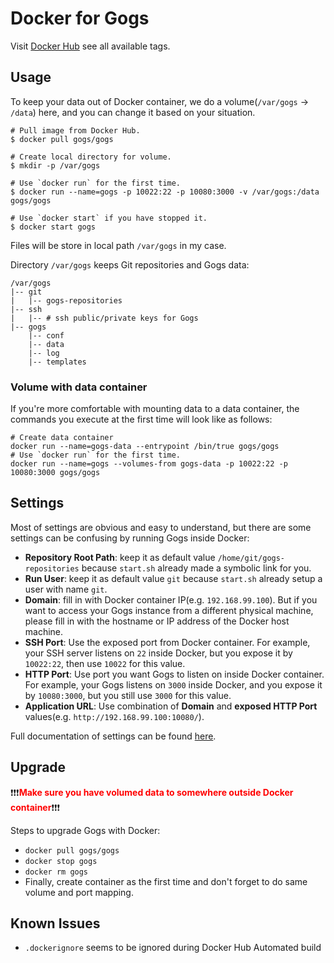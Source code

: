 # Docker for Gogs

Visit [Docker Hub](https://hub.docker.com/r/gogs/gogs/) see all available tags.

## Usage

To keep your data out of Docker container, we do a volume(`/var/gogs` -> `/data`) here, and you can change it based on your situation.

```
# Pull image from Docker Hub.
$ docker pull gogs/gogs

# Create local directory for volume.
$ mkdir -p /var/gogs

# Use `docker run` for the first time.
$ docker run --name=gogs -p 10022:22 -p 10080:3000 -v /var/gogs:/data gogs/gogs

# Use `docker start` if you have stopped it.
$ docker start gogs
```

Files will be store in local path `/var/gogs` in my case.

Directory `/var/gogs` keeps Git repositories and Gogs data:

    /var/gogs
    |-- git
    |   |-- gogs-repositories
    |-- ssh
    |   |-- # ssh public/private keys for Gogs
    |-- gogs
        |-- conf
        |-- data
        |-- log
        |-- templates

### Volume with data container

If you're more comfortable with mounting data to a data container, the commands you execute at the first time will look like as follows:

```
# Create data container
docker run --name=gogs-data --entrypoint /bin/true gogs/gogs
# Use `docker run` for the first time.
docker run --name=gogs --volumes-from gogs-data -p 10022:22 -p 10080:3000 gogs/gogs
```

## Settings

Most of settings are obvious and easy to understand, but there are some settings can be confusing by running Gogs inside Docker:

- **Repository Root Path**: keep it as default value `/home/git/gogs-repositories` because `start.sh` already made a symbolic link for you.
- **Run User**: keep it as default value `git` because `start.sh` already setup a user with name `git`.
- **Domain**: fill in with Docker container IP(e.g. `192.168.99.100`). But if you want to access your Gogs instance from a different physical machine, please fill in with the hostname or IP address of the Docker host machine.
- **SSH Port**: Use the exposed port from Docker container. For example, your SSH server listens on `22` inside Docker, but you expose it by `10022:22`, then use `10022` for this value.
- **HTTP Port**: Use port you want Gogs to listen on inside Docker container. For example, your Gogs listens on `3000` inside Docker, and you expose it by `10080:3000`, but you still use `3000` for this value.
- **Application URL**: Use combination of **Domain** and **exposed HTTP Port** values(e.g. `http://192.168.99.100:10080/`).

Full documentation of settings can be found [here](http://gogs.io/docs/advanced/configuration_cheat_sheet.html).

## Upgrade

:exclamation::exclamation::exclamation:<span style="color: red">**Make sure you have volumed data to somewhere outside Docker container**</span>:exclamation::exclamation::exclamation:

Steps to upgrade Gogs with Docker:

- `docker pull gogs/gogs`
- `docker stop gogs`
- `docker rm gogs`
- Finally, create container as the first time and don't forget to do same volume and port mapping.

## Known Issues

- `.dockerignore` seems to be ignored during Docker Hub Automated build
